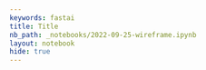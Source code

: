 ```yaml
---
keywords: fastai
title: Title
nb_path: _notebooks/2022-09-25-wireframe.ipynb
layout: notebook
hide: true
---
```


<!--
#################################################
### THIS FILE WAS AUTOGENERATED! DO NOT EDIT! ###
#################################################
# file to edit: _notebooks/2022-09-25-wireframe.ipynb
-->

<div class="container" id="notebook-container">
        
<div class="cell border-box-sizing text_cell rendered"><div class="inner_cell">
<div class="text_cell_render border-box-sizing rendered_html">

</div>
</div>
</div>
</div>
 

